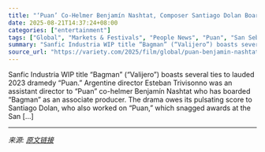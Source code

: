 ```yaml
---
title: "‘Puan’ Co-Helmer Benjamín Nashtat, Composer Santiago Dolan Board Sanfic Industria WIP Title ‘Bagman’"
date: 2025-08-21T14:37:24+08:00
categories: ["entertainment"]
tags: ["Global", "Markets & Festivals", "People News", "Puan", "San Sebastian Film Festival", "Sanfic Industria"]
summary: "Sanfic Industria WIP title “Bagman” (“Valijero”) boasts several ties to lauded 2023 dramedy “Puan.” Argentine director Esteban Trivisonno was an assistant director to “Puan” co-helmer Benjamín Nashtat"
source_url: "https://variety.com/2025/film/global/puan-benjamin-nashtat-santiago-dolan-esteban-trivisonno-1236494721/"
---
```


Sanfic Industria WIP title “Bagman” (“Valijero”) boasts several ties to lauded 2023 dramedy “Puan.” Argentine director Esteban Trivisonno was an assistant director to “Puan” co-helmer Benjamín Nashtat who has boarded “Bagman” as an associate producer. The drama owes its pulsating score to Santiago Dolan, who also worked on “Puan,” which snagged awards at the San [&#8230;]

---

*来源: [原文链接](https://variety.com/2025/film/global/puan-benjamin-nashtat-santiago-dolan-esteban-trivisonno-1236494721/)*
